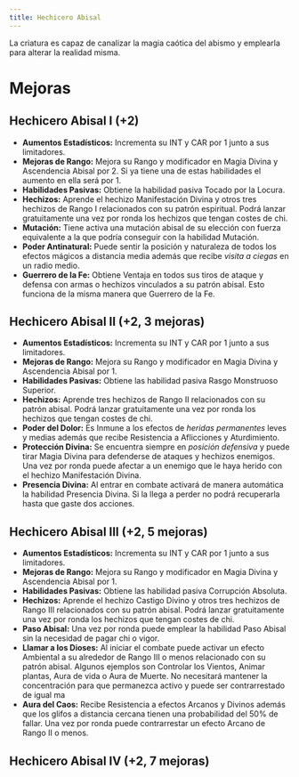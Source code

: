 ```yaml
---
title: Hechicero Abisal
---
```


La criatura es capaz de canalizar la magia caótica del abismo y emplearla para alterar la realidad misma.

# Mejoras

## Hechicero Abisal I (+2)

- **Aumentos Estadísticos:** Incrementa su INT y CAR por 1 junto a sus limitadores.
- **Mejoras de Rango:** Mejora su Rango y modificador en Magia Divina y Ascendencia Abisal por 2. Si ya tiene una de estas habilidades el aumento en ella será por 1. 
- **Habilidades Pasivas:** Obtiene la habilidad pasiva Tocado por la Locura.
- **Hechizos:** Aprende el hechizo Manifestación Divina y otros tres hechizos de Rango I relacionados con su patrón espiritual. Podrá lanzar gratuitamente una vez por ronda los hechizos que tengan costes de chi. 
- **Mutación:** Tiene activa una mutación abisal de su elección con fuerza equivalente a la que podría conseguir con la habilidad Mutación.
- **Poder Antinatural:** Puede sentir la posición y naturaleza de todos los efectos mágicos a distancia media además que recibe *visita a ciegas* en un radio medio.
- **Guerrero de la Fe:** Obtiene Ventaja en todos sus tiros de ataque y defensa con armas o hechizos vinculados a su patrón abisal. Esto funciona de la misma manera que Guerrero de la Fe.

## Hechicero Abisal II (+2, 3 mejoras)

- **Aumentos Estadísticos:** Incrementa su INT y CAR por 1 junto a sus limitadores.
- **Mejoras de Rango:** Mejora su Rango y modificador en Magia Divina y Ascendencia Abisal por 1. 
- **Habilidades Pasivas:** Obtiene las habilidad pasiva Rasgo Monstruoso Superior. 
- **Hechizos:** Aprende tres hechizos de Rango II relacionados con su patrón abisal. Podrá lanzar gratuitamente una vez por ronda los hechizos que tengan costes de chi.
- **Poder del Dolor:** Es Inmune a los efectos de *heridas permanentes* leves y medias además que recibe Resistencia a Aflicciones y Aturdimiento.
- **Protección Divina:** Se encuentra siempre en *posición defensiva* y puede tirar Magia Divina para defenderse de ataques y hechizos enemigos. Una vez por ronda puede afectar a un enemigo que le haya herido con el hechizo Manifestación Divina.
- **Presencia Divina:** Al entrar en combate activará de manera automática la habilidad Presencia Divina. Si la llega a perder no podrá recuperarla hasta que gaste dos acciones.

## Hechicero Abisal III (+2, 5 mejoras)

- **Aumentos Estadísticos:** Incrementa su INT y CAR por 1 junto a sus limitadores.
- **Mejoras de Rango:** Mejora su Rango y modificador en Magia Divina y Ascendencia Abisal por 1. 
- **Habilidades Pasivas:** Obtiene las habilidad pasiva Corrupción Absoluta. 
- **Hechizos:** Aprende el hechizo Castigo Divino y otros tres hechizos de Rango III relacionados con su patrón abisal. Podrá lanzar gratuitamente una vez por ronda los hechizos que tengan costes de chi. 
- **Paso Abisal:** Una vez por ronda puede emplear la habilidad Paso Abisal sin la necesidad de pagar chi o vigor. 
- **Llamar a los Dioses:** Al iniciar el combate puede activar un efecto Ambiental a su alrededor de Rango III o menos relacionado con su patrón abisal. Algunos ejemplos son Controlar los Vientos, Animar plantas, Aura de vida o Aura de Muerte. No necesitará mantener la concentración para que permanezca activo y puede ser contrarrestado de igual ma
- **Aura del Caos:** Recibe Resistencia a efectos Arcanos y Divinos además que los glifos a distancia cercana tienen una probabilidad del 50% de fallar. Una vez por ronda puede contrarrestar un efecto Arcano de Rango II o menos.

## Hechicero Abisal IV (+2, 7 mejoras)